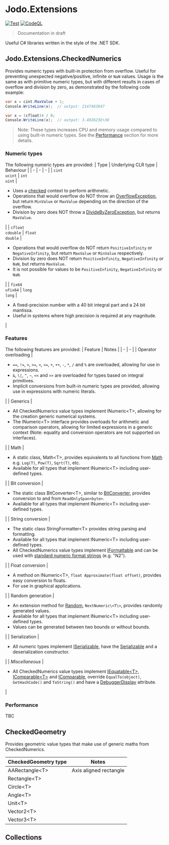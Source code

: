 # Jodo.Extensions

[![Test](https://github.com/JosephJShort/Jodo.Extensions/actions/workflows/tests.yml/badge.svg)](https://github.com/JosephJShort/Jodo.Extensions/actions/workflows/tests.yml) [![CodeQL](https://github.com/JosephJShort/Jodo.Extensions/actions/workflows/codeql-analysis.yml/badge.svg)](https://github.com/JosephJShort/Jodo.Extensions/actions/workflows/codeql-analysis.yml)

> Documentation in draft

Useful C# libraries written in the style of the .NET SDK.

## Jodo.Extensions.CheckedNumerics
Provides numeric types with built-in protection from overflow. Useful for preventing unexpected negative/positive, infinite or `NaN` values. Usage is the same as with primitive numeric types, but with different results in cases of overflow and division by zero, as demonstrated by the following code example:
```csharp
var x = cint.MaxValue + 1;
Console.WriteLine(x);  // output: 2147483647

var x = (cfloat)4 / 0;
Console.WriteLine(x);  // output: 3.402823E+38
```
> Note: These types increases CPU and memory usage compared to using built-in numeric types. See the [Performance](#performance) section for more details.
> 
### Numeric types

The following numeric types are provided:
| Type | Underlying CLR type | Behaviour |
| - | - | - |
| `cint`<br />`ucint` | `int`<br />`uint` | <ul><li>Uses a [checked](https://docs.microsoft.com/en-us/dotnet/csharp/language-reference/keywords/checked) context to perform arithmetic.</li><li>Operations that would overflow do NOT throw an [OverflowException](https://docs.microsoft.com/en-us/dotnet/api/system.overflowexception), but return `MinValue` or `MaxValue` depending on the direction of the overflow.</li><li>Division by zero does NOT throw a [DivideByZeroException](https://docs.microsoft.com/en-us/dotnet/api/system.dividebyzeroexception), but returns `MaxValue`.</li></ul> |
| `cfloat`<br />`cdouble` | `float`<br />`double` | <ul><li>Operations that would overflow do NOT return `PositiveInfinity` or `NegativeInfinity`, but return `MaxValue` or `MinValue` respectively.</li><li>Division by zero does NOT return `PositiveInfinity`, `NegativeInfinity` or `NaN`, but returns `MaxValue`.</li><li>It is not possible for values to be `PositiveInfinity`, `NegativeInfinity` or `NaN`.</li></ul> |
| `fix64`<br />`ufix64` | `long`<br />`long` | <ul><li>A fixed-precision number with a 40 bit integral part and a 24 bit mantissa.</li><li>Useful in systems where high precision is required at any magnitude.</li></ul> |

### Features

The following features are provided:
| Feature | Notes |
| - | - |
|  Operator overloading  | <ul><li>`==`, `!=`, `>`, `>=`, `<`, `<=`, `+`, `++`, `-`, `*`, `/` and `%` are overloaded, allowing for use in expressions.</li><li>`&`, `\|`, `^`, `~`, `<<` and `>>` are overloaded for types based on integral primitives.</li><li>Implicit conversions from built-in numeric types are provided, allowing use in expressions with numeric literals.</li></ul> |
| Generics | <ul><li>All CheckedNumerics value types implement INumeric\<T\>, allowing for the creation generic numerical systems.</li><li>The INumeric\<T\> interface provides overloads for arithmetic and comparison operators, allowing for limited expressions in a generic context (Note: equality and conversion operators are not supported on interfaces).</li></ul> |
| Math | <ul><li>A static class, Math\<T\>, provides equivalents to all functions from [Math](https://docs.microsoft.com/en-us/dotnet/api/system.math) e.g. `Log(T)`, `Pow(T)`, `Sqrt(T)`, etc.</li><li>Available for all types that implement INumeric\<T\> including user-defined types.</li></ul> |
| Bit conversion | <ul><li>The static class BitConverter\<T\>, similar to [BitConverter](https://docs.microsoft.com/en-us/dotnet/api/system.bitconverter), provides conversion to and from `ReadOnlySpan<byte>`.</li><li>Available for all types that implement INumeric\<T\> including user-defined types.</li></ul> |
| String conversion | <ul><li>The static class StringFormatter\<T\> provides string parsing and formatting.</li><li>Available for all types that implement INumeric\<T\> including user-defined types.</li><li>All CheckedNumerics value types implement [IFormattable](https://docs.microsoft.com/en-us/dotnet/api/system.iformattable) and can be used with [standard numeric format strings](https://docs.microsoft.com/en-us/dotnet/standard/base-types/standard-numeric-format-strings) (e.g. "N2").</li></ul> |
| Float conversion | <ul><li>A method on INumeric\<T\>, `float Approximate(float offset)`, provides easy conversion to floats.</li><li>For use in graphical applications.</li></ul> |
| Random generation | <ul><li>An extension method for [Random](https://docs.microsoft.com/en-us/dotnet/api/system.random), `NextNumeric\<T\>`, provides randomly generated values.</li><li>Available for all types that implement INumeric\<T\> including user-defined types.</li><li>Values can be generated between two bounds or without bounds.</li></ul> |
| Serialization | <ul><li>All numeric types implement [ISerializable](https://docs.microsoft.com/en-us/dotnet/api/system.runtime.serialization.iserializable), have the [Serializable](https://docs.microsoft.com/en-us/dotnet/api/system.serializableattribute) and a deserialization constructor.</li></ul> |
| _Miscellaneous_ | <ul><li>All CheckedNumerics value types implement [IEquatable\<T\>](https://docs.microsoft.com/en-us/dotnet/api/system.iequatable-1), [IComparable\<T\>](https://docs.microsoft.com/en-us/dotnet/api/system.icomparable-1) and [IComparable](https://docs.microsoft.com/en-us/dotnet/api/system.icomparable), override `EqualTo(object)`, `GetHashCode()` and `ToString()` and have a [DebuggerDisplay](https://docs.microsoft.com/en-us/dotnet/api/system.diagnostics.debuggerdisplayattribute) attribute.</li></ul> |

### Performance
TBC

CheckedGeometry
---------------
Provides geometric value types that make use of generic maths from CheckedNumerics.

| CheckedGeometry type | Notes |
| - | - |
| AARectangle\<T\> | Axis aligned rectangle |
| Rectangle\<T\> |  |
| Circle\<T\> |  |
| Angle\<T\> |  |
| Unit\<T\> |  |
| Vector2\<T\> |  |
| Vector3\<T\> |  |

Collections
-----------
